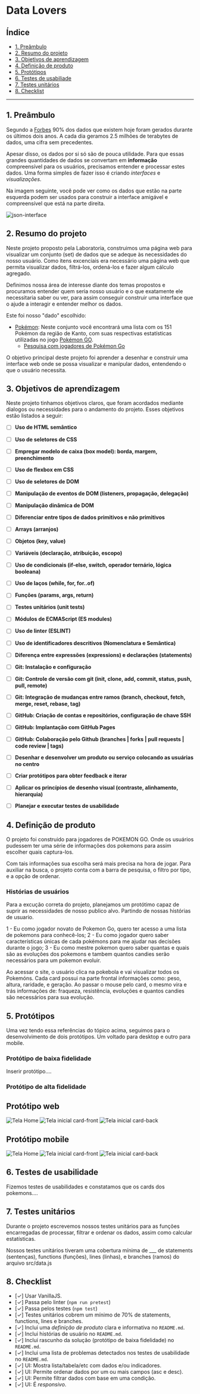 # Data Lovers

## Índice

* [1. Preâmbulo](#1-preâmbulo)
* [2. Resumo do projeto](#2-resumo-do-projeto)
* [3. Objetivos de aprendizagem](#3-objetivos-de-aprendizagem)
* [4. Definição de produto](#4-definição-de-produto)
* [5. Protótipos](#5-protótipos)
* [6. Testes de usabiliade](#6-testes-de-usabilidade)
* [7. Testes unitários](#7-testes-unitários)
* [8. Checklist](#8-checklist)

***

## 1. Preâmbulo

Segundo a
[Forbes](https://www.forbes.com/sites/bernardmarr/2018/05/21/how-much-data-do-we-create-every-day-the-mind-blowing-stats-everyone-should-read)
90% dos dados que existem hoje foram gerados durante os últimos dois anos. A
cada dia geramos 2.5 milhões de terabytes de dados, uma cifra sem precedentes.

Apesar disso, os dados por si só são de pouca utilidade. Para que essas grandes
quantidades de dados se convertam em **informação** compreensível para os
usuários, precisamos entender e processar estes dados. Uma forma simples de
fazer isso é criando _interfaces_ e _visualizações_.

Na imagem seguinte, você pode ver como os dados que estão na parte esquerda
podem ser usados para construir a interface amigável e compreensível que está na
parte direita.

![json-interface](https://lh4.googleusercontent.com/Tn-RPXS26pVvOTdUzRT1KVaJ-_QbFs9SpcGLxSPE43fgbHaXtFgMUInuDt7kV41DkT1j8Tt29V0LxQW7SMtC6digOIhfTXSBKdwI08wUwhD3RAqlwy0hjfmhZ2BFe91mtmCSEqysfgk)

## 2. Resumo do projeto

Neste projeto proposto pela Laboratoria, construimos uma página web para visualizar um conjunto (set) de dados que se adeque às necessidades do nosso usuário. Como itens excenciais era necessário uma página web que permita visualizar dados, filtrá-los, ordená-los e fazer algum cálculo agregado.

Definimos nossa área de interesse diante dos temas propostos e procuramos entender quem seria nosso usuário e o que exatamente ele necessitaria saber ou ver, para assim conseguir construir uma interface que o ajude a interagir e entender melhor os dados.

Este foi nosso "dado" escolhido:

* [Pokémon](src/data/pokemon/pokemon.json): Neste conjunto você encontrará uma
  lista com os 151 Pokémon da região de Kanto, com suas respectivas estatísticas
  utilizadas no jogo [Pokémon GO](http://pokemongolive.com).
  - [Pesquisa com jogadores de Pokémon Go](src/data/pokemon/README.pt-BR.md)


O objetivo principal deste projeto foi aprender a desenhar e construir uma
interface web onde se possa visualizar e manipular dados, entendendo o que o
usuário necessita.

## 3. Objetivos de aprendizagem

Neste projeto tinhamos objetivos claros, que foram acordados mediante dialogos ou necessidades para o andamento do projeto. Esses objetivos estão listados a seguir:

- [ ] **Uso de HTML semântico**

- [ ] **Uso de seletores de CSS**

- [ ] **Empregar modelo de caixa (box model): borda, margem, preenchimento**

- [ ] **Uso de flexbox em CSS**

- [ ] **Uso de seletores de DOM**

- [ ] **Manipulação de eventos de DOM (listeners, propagação, delegação)**

- [ ] **Manipulação dinâmica de DOM**

- [ ] **Diferenciar entre tipos de dados primitivos e não primitivos**

- [ ] **Arrays (arranjos)**

- [ ] **Objetos (key, value)**

- [ ] **Variáveis (declaração, atribuição, escopo)**

- [ ] **Uso de condicionais (if-else, switch, operador ternário, lógica booleana)**

- [ ] **Uso de laços (while, for, for..of)**

- [ ] **Funções (params, args, return)**

- [ ] **Testes unitários (unit tests)**

- [ ] **Módulos de ECMAScript (ES modules)**

- [ ] **Uso de linter (ESLINT)**

- [ ] **Uso de identificadores descritivos (Nomenclatura e Semântica)**

- [ ] **Diferença entre expressões (expressions) e declarações (statements)**

- [ ] **Git: Instalação e configuração**

- [ ] **Git: Controle de versão com git (init, clone, add, commit, status, push, pull, remote)**

- [ ] **Git: Integração de mudanças entre ramos (branch, checkout, fetch, merge, reset, rebase, tag)**

- [ ] **GitHub: Criação de contas e repositórios, configuração de chave SSH**

- [ ] **GitHub: Implantação com GitHub Pages**

- [ ] **GitHub: Colaboração pelo Github (branches | forks | pull requests | code review | tags)**

- [ ] **Desenhar e desenvolver um produto ou serviço colocando as usuárias no centro**

- [ ] **Criar protótipos para obter feedback e iterar**

- [ ] **Aplicar os princípios de desenho visual (contraste, alinhamento, hierarquia)**

- [ ] **Planejar e executar testes de usabilidade**

## 4. Definição de produto

O projeto foi construido para jogadores de POKEMON GO. Onde os usuários pudessem ter uma série de informações dos pokemons para assim escolher quais captura-los.

Com tais informações sua escolha será mais precisa na hora de jogar. Para auxiliar na busca, o projeto conta com a barra de pesquisa, o filtro por tipo, e a opção de ordenar.

### Histórias de usuários

Para a excução correta do projeto, planejamos um protótimo capaz de suprir as necessidades de nosso publico alvo. Partindo de nossas histórias de usuario.

1 - Eu como jogador novato de Pokemon Go, quero ter acesso a uma lista de pokemons para conhecê-los;
2 - Eu como jogador quero saber características únicas de cada pokémons para me ajudar nas decisões durante o jogo;
3 - Eu como mestre pokemon quero saber quantas e quais são as evoluções dos pokemons e tambem quantos candies serão necessários para um pokemon evoluir.

Ao acessar o site, o usuário clica na pokebola e vai visualizar todos os Pokemóns.
Cada card possui na parte frontal informações como: peso, altura, raridade, e geração. Ao passar o mouse pelo card, o mesmo vira e trás informações de: fraqueza, resistência, evoluções e quantos candies são necessários para sua evolução.


## 5. Protótipos

Uma vez tendo essa referências do tópico acima, seguimos para o desenvolvimento de dois protótipos. Um voltado para desktop e outro para mobile.

### Protótipo de baixa fidelidade

Inserir protótipo....

### Protótipo de alta fidelidade

## Protótipo web

![Tela Home](/src/image/prototipo-web-home.png)
![Tela inicial card-front](/src/image/prototipo-web-tela-card-front.png)
![Tela inicial card-back](/src/image/prototipo-web-tela-back.png)


## Protótipo mobile
![Tela Home](/src/image/prototipo-mobile-home.png)
![Tela inicial card-front](/src/image/prototipo-mobile-tela-front.png)
![Tela inicial card-back](/src/image/prototipo-mobile-tela-back.png)

## 6. Testes de usabilidade

Fizemos testes de usabilidades e constatamos que os cards dos pokemons....

## 7. Testes unitários

Durante o projeto escrevemos nossos testes unitários para as funções encarregadas de processar, filtrar e ordenar os dados, assim como calcular estatísticas.

Nossos testes unitários tiveram uma cobertura mínima de ___ de statements (sentenças), functions (funções), lines (linhas), e branches (ramos) do arquivo src/data.js


## 8. Checklist

* [✓] Usar VanillaJS.
* [✓] Passa pelo linter (`npm run pretest`)
* [✓] Passa pelos testes (`npm test`)
* [✓] Testes unitários cobrem um mínimo de 70% de statements, functions, lines e
  branches.
* [✓] Inclui uma _definição de produto_ clara e informativa no `README.md`.
* [✓] Inclui histórias de usuário no `README.md`.
* [✓] Inclui rascunho da solução (protótipo de baixa fidelidade) no `README.md`.
* [✓] Inclui uma lista de problemas detectados nos testes de usabilidade no
  `README.md`.
* [✓] UI: Mostra lista/tabela/etc com dados e/ou indicadores.
* [✓] UI: Permite ordenar dados por um ou mais campos (asc e desc).
* [✓] UI: Permite filtrar dados com base em uma condição.
* [✓] UI: É _responsivo_.
